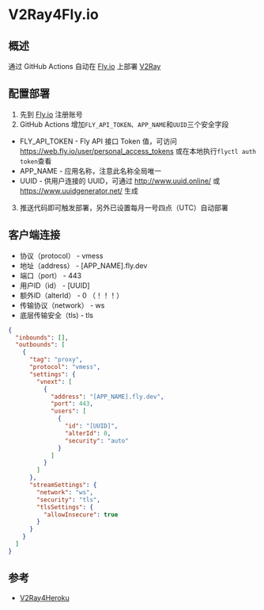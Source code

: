# V2Ray4Fly.io

## 概述
通过 GitHub Actions 自动在 [Fly.io](https://fly.io/) 上部署 [V2Ray](https://www.v2fly.org/)

## 配置部署
1. 先到 [Fly.io](https://fly.io/) 注册账号
2. GitHub Actions 增加`FLY_API_TOKEN`、`APP_NAME`和`UUID`三个安全字段
* FLY_API_TOKEN - Fly API 接口 Token 值，可访问 <https://web.fly.io/user/personal_access_tokens> 或在本地执行`flyctl auth token`查看
* APP_NAME - 应用名称，注意此名称全局唯一
* UUID - 供用户连接的 UUID，可通过 <http://www.uuid.online/> 或 <https://www.uuidgenerator.net/> 生成
3. 推送代码即可触发部署，另外已设置每月一号四点（UTC）自动部署

## 客户端连接
* 协议（protocol） - vmess
* 地址（address） - [APP_NAME].fly.dev
* 端口（port） - 443
* 用户ID（id） - [UUID]
* 额外ID（alterId） - 0 （！！！）
* 传输协议（network） - ws
* 底层传输安全（tls) - tls

```json
{
  "inbounds": [],
  "outbounds": [
    {
      "tag": "proxy",
      "protocol": "vmess",
      "settings": {
        "vnext": [
          {
            "address": "[APP_NAME].fly.dev",
            "port": 443,
            "users": [
              {
                "id": "[UUID]",
                "alterId": 0,
                "security": "auto"
              }
            ]
          }
        ]
      },
      "streamSettings": {
        "network": "ws",
        "security": "tls",
        "tlsSettings": {
          "allowInsecure": true
        }
      }
    }
  ]
}
```

## 参考
* [V2Ray4Heroku](https://github.com/lyz7805/v2ray4heroku)
